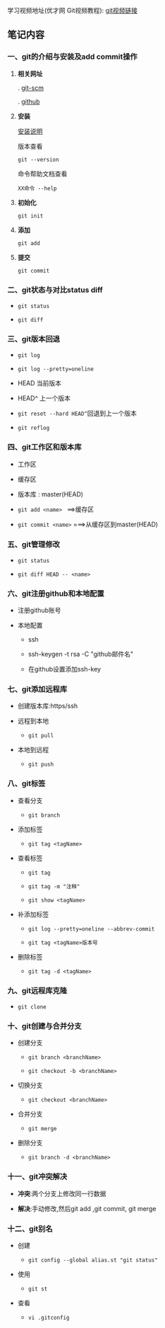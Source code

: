 学习视频地址(优才网 Git视频教程): [git视频链接](http://www.ucai.cn/course/show/241)

## 笔记内容

### 一、git的介绍与安装及add commit操作

1. **相关网址**

	. [git-scm](http://git-scm.com/)
	
	. [github](https://github.com/)
				
2. **安装**

	[安装说明](https://git-scm.com/book/zh/v2/%E8%B5%B7%E6%AD%A5-%E5%AE%89%E8%A3%85-Git)
	
	版本查看 
	
	`git --version`
	
	命令帮助文档查看  
	
	`XX命令 --help`
	
3. **初始化**

	`git init`
	
4. **添加**

	`git add `

5. **提交**
	
	`git commit `


### 二、git状态与对比status diff

* `git status`

* `git diff`


### 三、git版本回退

* `git log`

* `git log --pretty=oneline`
	
* HEAD 当前版本
	
* HEAD^ 上一个版本
	
* `git reset --hard HEAD^`回退到上一个版本
	
* `git reflog`

### 四、git工作区和版本库

* 工作区

* 缓存区

* 版本库 : master(HEAD)
	
* `git add <name> ` ==>缓存区

* `git commit <name>` ===>从缓存区到master(HEAD)

### 五、git管理修改

* `git status`

* `git diff HEAD -- <name>`

### 六、git注册github和本地配置

* 注册github账号

* 本地配置

	* ssh
	
	* ssh-keygen -t rsa -C "github邮件名"
	
	* 在github设置添加ssh-key

### 七、git添加远程库

* 创建版本库:https/ssh

* 远程到本地

	* `git pull`
	
* 本地到远程

	* `git push`

### 八、git标签

* 查看分支

	* `git branch`
	
* 添加标签
		
	* `git tag <tagName>`
	
* 查看标签

	* `git tag`
		
	* `git tag -m "注释"`
	
	* `git show <tagName>`
	
* 补添加标签
	* `git log --pretty=oneline --abbrev-commit`
	
	* `git tag <tagName>版本号`
	
* 删除标签

	* `git tag -d <tagName>`

### 九、git远程库克隆

* `git clone`

### 十、git创建与合并分支

* 创建分支

	* `git branch <branchName>`
	
	* `git checkout -b <branchName>`
	
* 切换分支
	
	* `git checkout <branchName>`
	
* 合并分支

	* `git merge`
	
* 删除分支

	* `git branch -d <branchName>`

### 十一、git冲突解决

* **冲突**:两个分支上修改同一行数据
	
* **解决**:手动修改,然后git add ,git commit, git merge

### 十二、git别名

* 创建

	* `git config --global alias.st "git status"`

* 使用

	* `git st `
	
* 查看

	* `vi .gitconfig`

